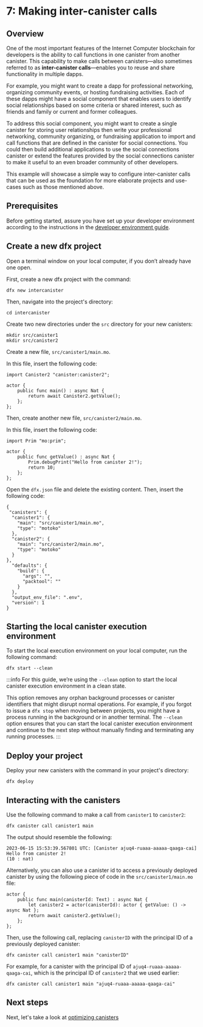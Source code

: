# 7: Making inter-canister calls

## Overview
One of the most important features of the Internet Computer blockchain for developers is the ability to call functions in one canister from another canister. This capability to make calls between canisters—also sometimes referred to as **inter-canister calls**—enables you to reuse and share functionality in multiple dapps.

For example, you might want to create a dapp for professional networking, organizing community events, or hosting fundraising activities. Each of these dapps might have a social component that enables users to identify social relationships based on some criteria or shared interest, such as friends and family or current and former colleagues.

To address this social component, you might want to create a single canister for storing user relationships then write your professional networking, community organizing, or fundraising application to import and call functions that are defined in the canister for social connections. You could then build additional applications to use the social connections canister or extend the features provided by the social connections canister to make it useful to an even broader community of other developers.

This example will showcase a simple way to configure inter-canister calls that can be used as the foundation for more elaborate projects and use-cases such as those mentioned above. 

## Prerequisites

Before getting started, assure you have set up your developer environment according to the instructions in the [developer environment guide](./dev-env.md).

## Create a new dfx project 

Open a terminal window on your local computer, if you don’t already have one open.

First, create a new dfx project with the command:

```
dfx new intercanister
```

Then, navigate into the project's directory:

```
cd intercanister
```

Create two new directories under the `src` directory for your new canisters:

```
mkdir src/canister1
mkdir src/canister2
```

Create a new file, `src/canister1/main.mo`.

In this file, insert the following code:

```
import Canister2 "canister:canister2";

actor {
    public func main() : async Nat {
        return await Canister2.getValue();
    };
};
```

Then, create another new file, `src/canister2/main.mo`.

In this file, insert the following code:

```
import Prim "mo:prim";

actor {
    public func getValue() : async Nat {
        Prim.debugPrint("Hello from canister 2!");
        return 10;
    };
};
```

Open the `dfx.json` file and delete the existing content. Then, insert the following code:

```
{
 "canisters": {
  "canister1": {
    "main": "src/canister1/main.mo",
    "type": "motoko"
  },
  "canister2": {
    "main": "src/canister2/main.mo",
    "type": "motoko"
  }
},
  "defaults": {
    "build": {
      "args": "",
      "packtool": ""
    }
  },
  "output_env_file": ".env",
  "version": 1
}
```

## Starting the local canister execution environment 

To start the local execution environment on your local computer, run the following command:

```
dfx start --clean
```

:::info
For this guide, we’re using the `--clean` option to start the local canister execution environment in a clean state.

This option removes any orphan background processes or canister identifiers that might disrupt normal operations. For example, if you forgot to issue a `dfx stop` when moving between projects, you might have a process running in the background or in another terminal. The `--clean` option ensures that you can start the local canister execution environment and continue to the next step without manually finding and terminating any running processes.
:::

## Deploy your project 

Deploy your new canisters with the command in your project's directory:

```
dfx deploy
```

## Interacting with the canisters

Use the following command to make a call from `canister1` to `canister2`:

```
dfx canister call canister1 main 
```

The output should resemble the following:

```
2023-06-15 15:53:39.567801 UTC: [Canister ajuq4-ruaaa-aaaaa-qaaga-cai] Hello from canister 2!
(10 : nat)
```

Alternatively, you can also use a canister id to access a previously deployed canister by using the following piece of code in the `src/canister1/main.mo` file:

```
actor {
    public func main(canisterId: Text) : async Nat {
        let canister2 = actor(canisterId): actor { getValue: () -> async Nat };
        return await canister2.getValue();
    };
};
```

Then, use the following call, replacing `canisterID` with the principal ID of a previously deployed canister:

```
dfx canister call canister1 main "canisterID"
```

For example, for a canister with the principal ID of `ajuq4-ruaaa-aaaaa-qaaga-cai`, which is the principal ID of `canister2` that we used earlier:

```
dfx canister call canister1 main "ajuq4-ruaaa-aaaaa-qaaga-cai"
```

## Next steps

Next, let's take a look at [optimizing canisters](./optimizing.md)